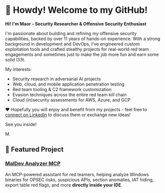 # 👋 Howdy! Welcome to my GitHub!

**Hi! I'm Maor - Security Researcher & Offensive Security Enthusiast**

I'm passionate about building and refining my offensive security capabilities, backed by over 11 years of hands-on experience. With a strong background in development and DevOps, I've engineered custom exploitation tools and crafted stealthy projects for real-world red team engagements and sometimes just to make the job more fun and earn some solid l33t.

My interests:
- Security research in adversarial AI projects
- Web, cloud, and mobile application penetration testing
- Red team tooling & C2 framework customization
- Evasion techniques across the entire red team kill chain
- Cloud (in)security assessments for AWS, Azure, and GCP

❤️ Hopefully you will enjoy and benefit from my projects - feel free to [connect on LinkedIn](https://www.linkedin.com/in/maor-tal-06a7ba2a/) to discuss them or exchange new ideas! 

See you inside!

M.
  
## 🚀 Featured Project

### [MalDev Analyzer MCP](https://github.com/RootInj3c/MalDev-Analyzer-MCP)
An MCP-powered assistant for red teamers, helping analyze Windows binaries for OPSEC risks, suspicious APIs, section anomalies, IAT hiding, export table red flags, and more **directly inside your IDE**.
